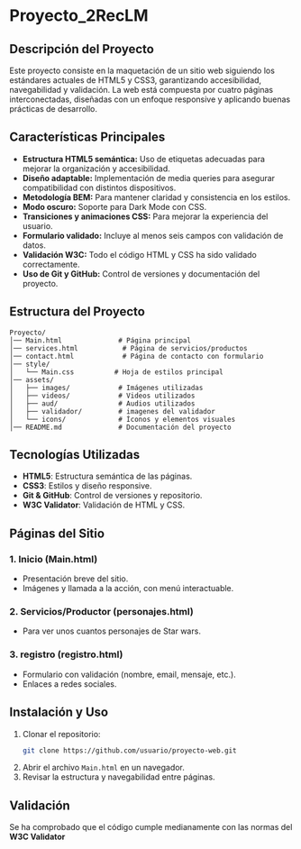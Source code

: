# Proyecto_2RecLM

## Descripción del Proyecto
Este proyecto consiste en la maquetación de un sitio web siguiendo los estándares actuales de HTML5 y CSS3, garantizando accesibilidad, navegabilidad y validación. La web está compuesta por cuatro páginas interconectadas, diseñadas con un enfoque responsive y aplicando buenas prácticas de desarrollo.

## Características Principales
- **Estructura HTML5 semántica:** Uso de etiquetas adecuadas para mejorar la organización y accesibilidad.
- **Diseño adaptable:** Implementación de media queries para asegurar compatibilidad con distintos dispositivos.
- **Metodología BEM:** Para mantener claridad y consistencia en los estilos.
- **Modo oscuro:** Soporte para Dark Mode con CSS.
- **Transiciones y animaciones CSS:** Para mejorar la experiencia del usuario.
- **Formulario validado:** Incluye al menos seis campos con validación de datos.
- **Validación W3C:** Todo el código HTML y CSS ha sido validado correctamente.
- **Uso de Git y GitHub:** Control de versiones y documentación del proyecto.

## Estructura del Proyecto
```
Proyecto/
│── Main.html              # Página principal
│── services.html           # Página de servicios/productos
│── contact.html            # Página de contacto con formulario
│── style/
│   └── Main.css          # Hoja de estilos principal
│── assets/
│   ├── images/            # Imágenes utilizadas
│   ├── videos/            # Videos utilizados
│   ├── aud/               # Audios utilizados
│   ├── validador/         # imagenes del validador
│   └── icons/             # Íconos y elementos visuales
│── README.md              # Documentación del proyecto
```

## Tecnologías Utilizadas
- **HTML5**: Estructura semántica de las páginas.
- **CSS3**: Estilos y diseño responsive.
- **Git & GitHub**: Control de versiones y repositorio.
- **W3C Validator**: Validación de HTML y CSS.

## Páginas del Sitio
### 1. **Inicio (Main.html)**
- Presentación breve del sitio.
- Imágenes y llamada a la acción, con menú interactuable.

### 2. **Servicios/Productor (personajes.html)**
- Para ver unos cuantos personajes de Star wars.

### 3. **registro (registro.html)**
- Formulario con validación (nombre, email, mensaje, etc.).
- Enlaces a redes sociales.


## Instalación y Uso
1. Clonar el repositorio:
   ```bash
   git clone https://github.com/usuario/proyecto-web.git
   ```
2. Abrir el archivo `Main.html` en un navegador.
3. Revisar la estructura y navegabilidad entre páginas.

## Validación
Se ha comprobado que el código cumple medianamente con las normas del **W3C Validator**